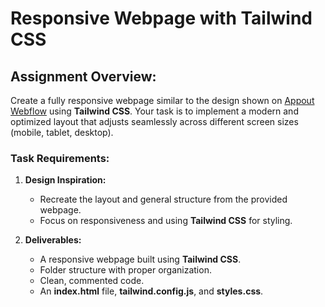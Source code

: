 # Responsive Webpage with Tailwind CSS

## Assignment Overview:
Create a fully responsive webpage similar to the design shown on [Appout Webflow](https://appout.webflow.io) using **Tailwind CSS**. Your task is to implement a modern and optimized layout that adjusts seamlessly across different screen sizes (mobile, tablet, desktop).

### Task Requirements:
1. **Design Inspiration:**
   - Recreate the layout and general structure from the provided webpage.
   - Focus on responsiveness and using **Tailwind CSS** for styling.

2. **Deliverables:**
   - A responsive webpage built using **Tailwind CSS**.
   - Folder structure with proper organization.
   - Clean, commented code.
   - An **index.html** file, **tailwind.config.js**, and **styles.css**.



